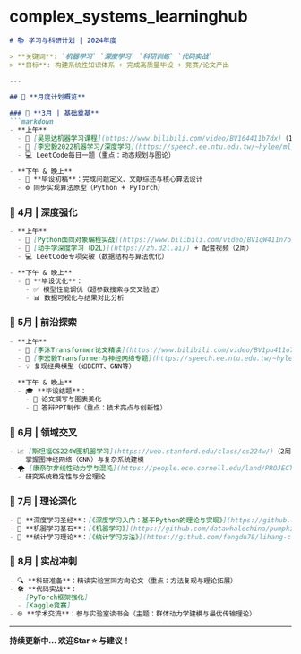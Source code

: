 # complex_systems_learninghub



```markdown
# 📚 学习与科研计划 | 2024年度

> **关键词**: `机器学习` `深度学习` `科研训练` `代码实战`  
> **目标**: 构建系统性知识体系 + 完成高质量毕设 + 竞赛/论文产出

---

## 🌟 **月度计划概览**

### 📅 **3月 | 基础奠基**  
```markdown
- **上午**  
  - 🎥 [吴恩达机器学习课程](https://www.bilibili.com/video/BV164411b7dx)（1周）  
  - 🧠 [李宏毅2022机器学习/深度学习](https://speech.ee.ntu.edu.tw/~hylee/ml/2022-spring.php)（2周）  
  - 💻 LeetCode每日一题（重点：动态规划与图论）  

- **下午 & 晚上**  
  - 📝 **毕设初稿**：完成问题定义、文献综述与核心算法设计  
  - ⚙️ 同步实现算法原型（Python + PyTorch）
```

### 📅 **4月 | 深度强化**  
```markdown
- **上午**  
  - 🐍 [Python面向对象编程实战](https://www.bilibili.com/video/BV1qW411n7o4)（1周）  
  - 📖 [动手学深度学习（D2L）](https://zh.d2l.ai/) + 配套视频（2周）  
  - 💻 LeetCode专项突破（数据结构与算法优化）  

- **下午 & 晚上**  
  - 🔧 **毕设优化**：  
    - ✅ 模型性能调优（超参数搜索与交叉验证）  
    - 📊 数据可视化与结果对比分析  
```

### 📅 **5月 | 前沿探索**  
```markdown
- **上午**  
  - 🧩 [李沐Transformer论文精读](https://www.bilibili.com/video/BV1pu411o7BE)（1周）  
  - 🚀 [李宏毅Transformer与神经网络专题](https://speech.ee.ntu.edu.tw/~hylee/dl/2023-spring.php)（2周）  
  - 💡 复现经典模型（如BERT、GNN等）  

- **下午 & 晚上**  
  - 🎓 **毕设结题**：  
    - 📑 论文撰写与图表美化  
    - 📢 答辩PPT制作（重点：技术亮点与创新性）
```

### 📅 **6月 | 领域交叉**  
```markdown
- 📈 [斯坦福CS224W图机器学习](https://web.stanford.edu/class/cs224w/)（2周）  
  - 掌握图神经网络（GNN）与复杂系统建模  
- 🌪️ [康奈尔非线性动力学与混沌](https://people.ece.cornell.edu/land/PROJECTS/NonlinearDynamics/)（2周）  
  - 研究系统稳定性与分岔理论
```

### 📅 **7月 | 理论深化**  
```markdown
- 📘 **深度学习圣经**：[《深度学习入门：基于Python的理论与实现》](https://github.com/oreilly-japan/deep-learning-from-scratch)（鱼书）  
- 🍉 **机器学习基石**：[《机器学习》](https://github.com/datawhalechina/pumpkin-book)（西瓜书+南瓜书）  
- 📐 **统计学习理论**：[《统计学习方法》](https://github.com/fengdu78/lihang-code)（重点：数学推导与泛化性证明）
```

### 📅 **8月 | 实战冲刺**  
```markdown
- 🔍 **科研准备**：精读实验室同方向论文（重点：方法复现与理论拓展）  
- 🛠️ **代码实战**：  
  - [PyTorch框架强化]
  - [Kaggle竞赛]  
- 🌐 **学术交流**：参与实验室读书会（主题：群体动力学建模与最优传输理论）
```



---

**持续更新中... 欢迎Star ⭐ 与建议！**
